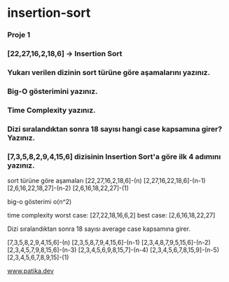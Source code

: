 # insertion-sort
### Proje 1
### [22,27,16,2,18,6] -> Insertion Sort

### Yukarı verilen dizinin sort türüne göre aşamalarını yazınız.
### Big-O gösterimini yazınız.
### Time Complexity yazınız.
### Dizi sıralandıktan sonra 18 sayısı hangi case kapsamına girer? Yazınız.

### [7,3,5,8,2,9,4,15,6] dizisinin Insertion Sort'a göre ilk 4 adımını yazınız.


sort türüne göre aşamaları
[22,27,16,2,18,6]-(n)
[2,27,16,22,18,6]-(n-1)
[2,6,16,22,18,27]-(n-2)
[2,6,16,18,22,27]-(1)

big-o gösterimi
o(n^2)

time complexity
worst case: [27,22,18,16,6,2]
best case: [2,6,16,18,22,27]

Dizi sıralandıktan sonra 18 sayısı average case kapsamına girer.

[7,3,5,8,2,9,4,15,6]-(n)
[2,3,5,8,7,9,4,15,6]-(n-1)
[2,3,4,8,7,9,5,15,6]-(n-2)
[2,3,4,5,7,9,8,15,6]-(n-3)
[2,3,4,5,6,9,8,15,7]-(n-4)
[2,3,4,5,6,7,8,15,9]-(n-5)
[2,3,4,5,6,7,8,9,15]-(1)

www.patika.dev
